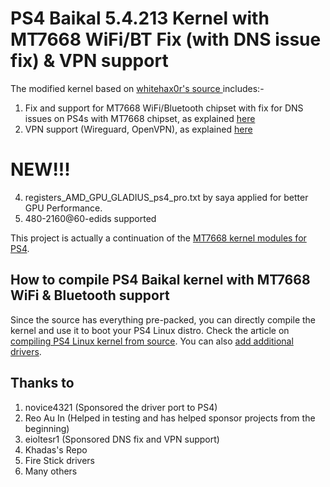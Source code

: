 # PS4 Baikal 5.4.213 Kernel with MT7668 WiFi/BT Fix (with DNS issue fix) & VPN support
The modified kernel based on [whitehax0r's source ](https://ps4linux.com/downloads/#Kernel_54213_LTS) includes:-
1. Fix and support for MT7668 WiFi/Bluetooth chipset with fix for DNS issues on PS4s with MT7668 chipset, as explained [here](https://ps4linux.com/dns-issues-mt7668-ps4-linux-fix/)
2. VPN support (Wireguard, OpenVPN), as explained [here](https://ps4linux.com/ps4-linux-vpn-wireguard-openvpn/)

# NEW!!!
4. registers_AMD_GPU_GLADIUS_ps4_pro.txt by saya applied for better GPU Performance.
5. 480-2160@60-edids supported

This project is actually a continuation of the [MT7668 kernel modules for PS4](https://github.com/noob404yt/mt7668-wifi-bt).

## How to compile PS4 Baikal kernel with MT7668 WiFi & Bluetooth support
Since the source has everything pre-packed, you can directly compile the kernel and use it to boot your PS4 Linux distro. Check the article on [compiling PS4 Linux kernel from source](https://ps4linux.com/compile-ps4-linux-kernel-tutorial/). You can also [add additional drivers](https://ps4linux.com/add-drivers-ps4-linux-kernel/).

## Thanks to
1. novice4321 (Sponsored the driver port to PS4)
2. Reo Au In (Helped in testing and has helped sponsor projects from the beginning)
3. eioltesr1 (Sponsored DNS fix and VPN support)
4. Khadas's Repo
5. Fire Stick drivers
6. Many others
